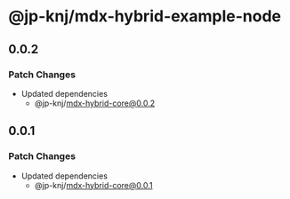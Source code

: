# @jp-knj/mdx-hybrid-example-node

## 0.0.2

### Patch Changes

- Updated dependencies
  - @jp-knj/mdx-hybrid-core@0.0.2

## 0.0.1

### Patch Changes

- Updated dependencies
  - @jp-knj/mdx-hybrid-core@0.0.1
